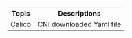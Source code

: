 <table>
  <tr>
    <th>Topis</th>
    <th>Descriptions</th>
  </tr>
  <tr>
    <td>Calico</td>
    <td>CNI downloaded Yaml file</td>
  </tr>
</table>